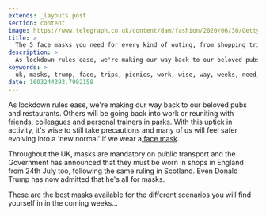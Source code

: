 ```yaml
--- 
extends: _layouts.post 
section: content 
image: https://www.telegraph.co.uk/content/dam/fashion/2020/06/30/GettyImages-1248803758-xlarge_trans_NvBQzQNjv4BqqVzuuqpFlyLIwiB6NTmJwViJj1eTvcjzL4JkNP_PJEs.jpg?imwidth=1200 
title: > 
  The 5 face masks you need for every kind of outing, from shopping trips to picnics 
description: > 
  As lockdown rules ease, we're making our way back to our beloved pubs and restaurants.Others will be going back into work or reuniting with friends, colleagues and personal trainers in parks.Throughout the UK, masks are mandatory on public transport and the Government has announced that they must be worn in shops in England from 24th July too, following the same ruling in Scotland.Even Donald Trump has now admitted that he's all for masks.These are the best masks available for the different scenarios you will find yourself in in the coming weeks... 
keywords: > 
  uk, masks, trump, face, trips, picnics, work, wise, way, weeks, need, wear, kind, outing, shopping, uptick, worn 
date: 1603244393.7992158 
--- 
```

<div><p>As lockdown rules ease,&#160;we're&#160;making&#160;our way back to our beloved pubs and restaurants. Others will be going back into work or reuniting&#160;with friends, colleagues and personal trainers in parks. With this uptick&#160;in activity,&#160;it's&#160;wise to still take precautions and many of us will feel safer evolving into a 'new normal' if we wear a<a href="https://www.telegraph.co.uk/health-fitness/body/face-mask-rules-uk-shops-exempt/"> face mask</a>.</p>
<p>Throughout the UK, masks are mandatory on public transport and&#160;the Government has announced that they must be worn in shops in England from 24th July too, following the same ruling in&#160;Scotland. Even Donald Trump has now admitted that he's all for masks.</p>
<p>These are the best masks available for the different scenarios you will find yourself in in the coming weeks...</p>
</div>